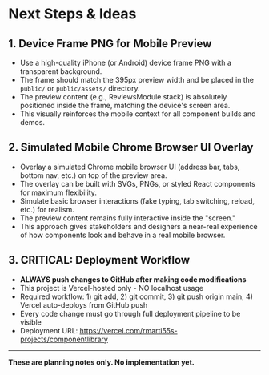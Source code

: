 # Next Steps & Ideas

## 1. Device Frame PNG for Mobile Preview
- Use a high-quality iPhone (or Android) device frame PNG with a transparent background.
- The frame should match the 395px preview width and be placed in the `public/` or `public/assets/` directory.
- The preview content (e.g., ReviewsModule stack) is absolutely positioned inside the frame, matching the device's screen area.
- This visually reinforces the mobile context for all component builds and demos.

## 2. Simulated Mobile Chrome Browser UI Overlay
- Overlay a simulated Chrome mobile browser UI (address bar, tabs, bottom nav, etc.) on top of the preview area.
- The overlay can be built with SVGs, PNGs, or styled React components for maximum flexibility.
- Simulate basic browser interactions (fake typing, tab switching, reload, etc.) for realism.
- The preview content remains fully interactive inside the "screen."
- This approach gives stakeholders and designers a near-real experience of how components look and behave in a real mobile browser.

## 3. CRITICAL: Deployment Workflow
- **ALWAYS push changes to GitHub after making code modifications**
- This project is Vercel-hosted only - NO localhost usage
- Required workflow: 1) git add, 2) git commit, 3) git push origin main, 4) Vercel auto-deploys from GitHub push
- Every code change must go through full deployment pipeline to be visible
- Deployment URL: https://vercel.com/rmarti55s-projects/componentlibrary

---

**These are planning notes only. No implementation yet.** 
